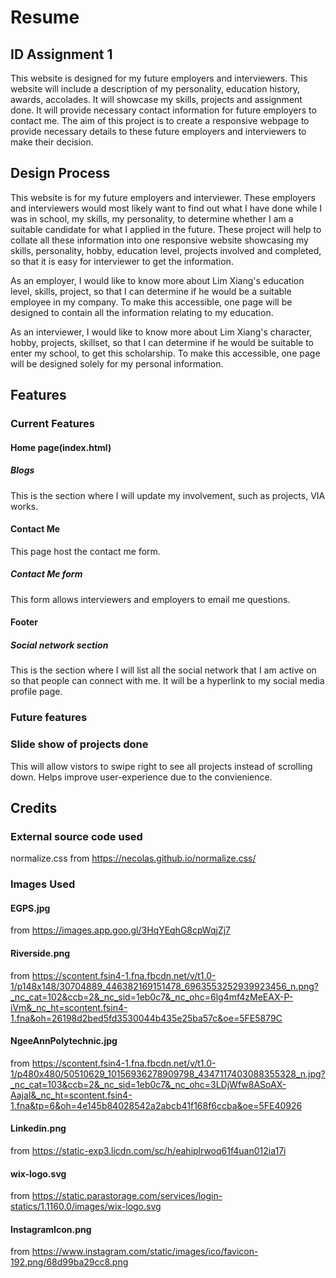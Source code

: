 # Resume
## ID Assignment 1
This website is designed for my future employers and interviewers. This website will include a description of my personality, education history, awards, accolades. It will showcase my skills, projects and assignment done. It will provide necessary contact information for future employers to contact me. The aim of this project is to create a responsive webpage to provide necessary details to these future employers and interviewers to make their decision.

## Design Process
This website is for my future employers and interviewer. These employers and interviewers would most likely want to find out what I have done while I was in school, my skills, my personality, to determine
whether I am a suitable candidate for what I applied in the future. These project will help to collate all these information into one responsive website showcasing my skills, personality, hobby, education level, projects involved and completed, so that it is easy for interviewer to get the information.

As an employer, I would like to know more about Lim Xiang's education level, skills, project, so that I can determine if he would be a suitable employee in my company.
To make this accessible, one page will be designed to contain all the information relating to my education.

As an interviewer, I would like to know more about Lim Xiang's character, hobby, projects, skillset, so that I can determine if he would be suitable to enter my school, to get this scholarship.
To make this accessible, one page will be designed solely for my personal information.
## Features
### Current Features
#### Home page(index.html)
##### Blogs
This is the section where I will update my involvement, such as projects, VIA works.
#### Contact Me
This page host the contact me form.
##### Contact Me form
This form allows interviewers and employers to email me questions.
#### Footer
##### Social network section
This is the section where I will list all the social network that I am active on so that people can connect with me. It will be a hyperlink to my social media profile page.

### Future features
### Slide show of projects done
This will allow vistors to swipe right to see all projects instead of scrolling down. Helps improve user-experience due to the convienience.

## Credits
### External source code used
normalize.css from https://necolas.github.io/normalize.css/

### Images Used
#### EGPS.jpg 
from https://images.app.goo.gl/3HqYEqhG8cpWqjZj7
#### Riverside.png
from https://scontent.fsin4-1.fna.fbcdn.net/v/t1.0-1/p148x148/30704889_446382169151478_6963553252939923456_n.png?_nc_cat=102&ccb=2&_nc_sid=1eb0c7&_nc_ohc=6lg4mf4zMeEAX-P-iVm&_nc_ht=scontent.fsin4-1.fna&oh=26198d2bed5fd3530044b435e25ba57c&oe=5FE5879C
#### NgeeAnnPolytechnic.jpg
from https://scontent.fsin4-1.fna.fbcdn.net/v/t1.0-1/p480x480/50510629_10156936278909798_4347117403088355328_n.jpg?_nc_cat=103&ccb=2&_nc_sid=1eb0c7&_nc_ohc=3LDjWfw8ASoAX-AajaI&_nc_ht=scontent.fsin4-1.fna&tp=6&oh=4e145b84028542a2abcb41f168f6ccba&oe=5FE40926
#### Linkedin.png
from https://static-exp3.licdn.com/sc/h/eahiplrwoq61f4uan012ia17i
#### wix-logo.svg
from https://static.parastorage.com/services/login-statics/1.1160.0/images/wix-logo.svg
#### InstagramIcon.png
from https://www.instagram.com/static/images/ico/favicon-192.png/68d99ba29cc8.png